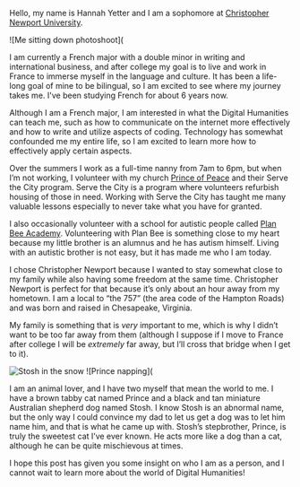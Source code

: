 Hello, my name is Hannah Yetter and I am a sophomore at [Christopher Newport University](https://cnu.edu). 

![Me sitting down photoshoot](

I am currently a French major with a double minor in writing and international business, and after college my goal is to live and work in France to immerse myself in the language and culture. It has been a life-long goal of mine to be bilingual, so I am excited to see where my journey takes me. I've been studying French for about 6 years now.

Although I am a French major, I am interested in what the Digital Humanities can teach me, such as how to communicate on the internet more effectively and how to write and utilize aspects of coding. Technology has somewhat confounded me my entire life, so I am excited to learn more how to effectively apply certain aspects.

Over the summers I work as a full-time nanny from 7am to 6pm, but when I’m not working, I volunteer with my church [Prince of Peace](https://popparish.org) and their Serve the City program. Serve the City is a program where volunteers refurbish housing of those in need. Working with Serve the City has taught me many valuable lessons especially to never take what you have for granted.

I also occasionally volunteer with a school for autistic people called [Plan Bee Academy](https://www.planbeeacademy.org). Volunteering with Plan Bee is something close to my heart because my little brother is an alumnus and he has autism himself. Living with an autistic brother is not easy, but it has made me who I am today.

I chose Christopher Newport because I wanted to stay somewhat close to my family while also having some freedom at the same time. Christopher Newport is perfect for that because it’s only about an hour away from my hometown. I am a local to “the 757” (the area code of the Hampton Roads) and was born and raised in Chesapeake, Virginia.

My family is something that is _very_ important to me, which is why I didn’t want to be too far away from them (although I suppose if I move to France after college I will be *extremely* far away, but I’ll cross that bridge when I get to it). 

![Stosh in the snow](https://hannahyetter.github.io/HannahYetter/images/stosh_flowers.jpeg) ![Prince napping](

I am an animal lover, and I have two myself that mean the world to me. I have a brown tabby cat named Prince and a black and tan miniature Australian shepherd dog named Stosh. I know Stosh is an abnormal name, but the only way I could convince my dad to let us get a dog was to let him name him, and that is what he came up with. Stosh’s stepbrother, Prince, is truly the sweetest cat I’ve ever known. He acts more like a dog than a cat, although he can be quite mischievous at times.

I hope this post has given you some insight on who I am as a person, and I cannot wait to learn more about the world of Digital Humanities! 






